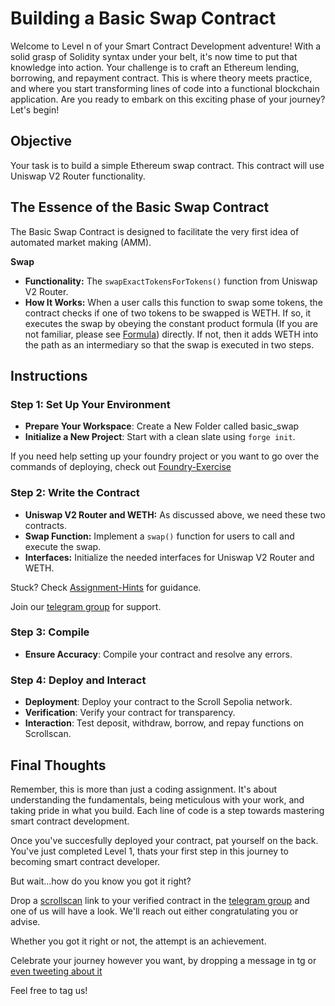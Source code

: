# Building a Basic Swap Contract

Welcome to Level n of your Smart Contract Development adventure! With a solid grasp of Solidity syntax under your belt, it's now time to put that knowledge into action. Your challenge is to craft an Ethereum lending, borrowing, and repayment contract. This is where theory meets practice, and where you start transforming lines of code into a functional blockchain application. Are you ready to embark on this exciting phase of your journey? Let's begin!

## Objective

Your task is to build a simple Ethereum swap contract. This contract will use Uniswap V2 Router functionality.

## The Essence of the Basic Swap Contract

The Basic Swap Contract is designed to facilitate the very first idea of automated market making (AMM).

**Swap**
- **Functionality:** The `swapExactTokensForTokens()` function from Uniswap V2 Router.
- **How It Works:** When a user calls this function to swap some tokens, the contract checks if one of two tokens to be swapped is WETH. If so, it executes the swap by obeying the constant product formula (If you are not familiar, please see [Formula](../Formula.md)) directly. If not, then it adds WETH into the path as an intermediary so that the swap is executed in two steps.

## Instructions

### Step 1: Set Up Your Environment
- **Prepare Your Workspace**: Create a New Folder called basic_swap
- **Initialize a New Project**: Start with a clean slate using `forge init`.

If you need help setting up your foundry project or you want to go over the commands of deploying, check out [Foundry-Exercise](./Foundry-Exercise.md)

### Step 2: Write the Contract
- **Uniswap V2 Router and WETH:** As discussed above, we need these two contracts.
- **Swap Function:** Implement a `swap()` function for users to call and execute the swap.
- **Interfaces:** Initialize the needed interfaces for Uniswap V2 Router and WETH.

Stuck? Check [Assignment-Hints](../Assignment-Hints/) for guidance.

Join our [telegram group](https://t.me/+vRIl8Wkm0B0zOTQx) for support.

### Step 3: Compile
- **Ensure Accuracy**: Compile your contract and resolve any errors.

### Step 4: Deploy and Interact
- **Deployment**: Deploy your contract to the Scroll Sepolia network.
- **Verification**: Verify your contract for transparency.
- **Interaction**: Test deposit, withdraw, borrow, and repay functions on Scrollscan.

## Final Thoughts

Remember, this is more than just a coding assignment. It's about understanding the fundamentals, being meticulous with your work, and taking pride in what you build. Each line of code is a step towards mastering smart contract development.

Once you've succesfully deployed your contract, pat yourself on the back. You've just completed Level 1, thats your first step in this journey to becoming smart contract developer.

But wait...how do you know you got it right?

Drop a [scrollscan](https://scrollscan.com/) link to your verified contract in the [telegram group](https://t.me/+vRIl8Wkm0B0zOTQx) and one of us will have a look. We'll reach out either congratulating you or advise.

Whether you got it right or not, the attempt is an achievement. 

Celebrate your journey however you want, by dropping a message in tg or [even tweeting about it](https://twitter.com/intent/tweet?text=I%Cleared%Level%1%Of%The%Level%Up%Challenge!)

Feel free to tag us!
